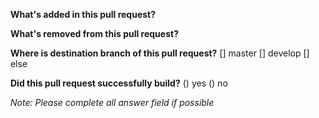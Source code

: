 **What's added in this pull request?**

**What's removed from this pull request?**

**Where is destination branch of this pull request?**
[] master
[] develop
[] else

**Did this pull request successfully build?**
() yes
() no

*Note: Please complete all answer field if possible*
